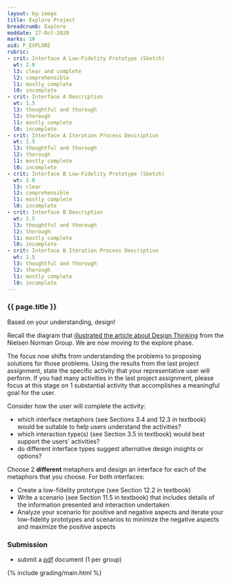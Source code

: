 ```yaml
---
layout: bg-image
title: Explore Project
breadcrumb: Explore
moddate: 27-Oct-2020
marks: 10
aid: P_EXPLORE
rubric:
- crit: Interface A Low-Fidelity Prototype (Sketch)
  wt: 2.0
  l3: clear and complete
  l2: comprehensible
  l1: mostly complete
  l0: incomplete
- crit: Interface A Description
  wt: 1.5
  l3: thoughtful and thorough
  l2: thorough
  l1: mostly complete
  l0: incomplete
- crit: Interface A Iteration Process Description
  wt: 1.5
  l3: thoughtful and thorough
  l2: thorough
  l1: mostly complete
  l0: incomplete
- crit: Interface B Low-Fidelity Prototype (Sketch)
  wt: 2.0
  l3: clear
  l2: comprehensible
  l1: mostly complete
  l0: incomplete
- crit: Interface B Description
  wt: 1.5
  l3: thoughtful and thorough
  l2: thorough
  l1: mostly complete
  l0: incomplete
- crit: Interface B Iteration Process Description
  wt: 1.5
  l3: thoughtful and thorough
  l2: thorough
  l1: mostly complete
  l0: incomplete
---
```

### {{ page.title }}

Based on your understanding, design!

Recall the diagram that [illustrated the article about Design Thinking](https://www.nngroup.com/articles/design-thinking/) from the Nielsen Norman Group. We are now moving to the explore phase.

The focus now shifts from understanding the problems to proposing solutions for those problems. Using the results from the last project assignment, state the specific activity that your representative user will perform. If you had many activities in the last project assignment, please focus at this stage on 1 substantial activity that accomplishes a meaningful goal for the user.

Consider how the user will complete the activity:
* which interface metaphors (see Sections 3.4 and 12.3 in textbook) would be suitable to help users understand the activities?
* which interaction type(s) (see Section 3.5 in textbook) would best support the users' activities?
* do different interface types suggest alternative design insights or options?

Choose 2 <strong>different</strong> metaphors and design an interface for each of the metaphors that you choose. For both interfaces:
* Create a low-fidelity prototype (see Section 12.2 in textbook)
* Write a scenario (see Section 11.5 in textbook) that includes details of the information presented and interaction undertaken
* Analyze your scenario for positive and negative aspects and iterate your low-fidelity prototypes and scenarios to minimize the negative aspects and maximize the positive aspects

### Submission

* submit a [pdf](https://en.wikipedia.org/wiki/PDF) document (1 per group)

{% include grading/main.html %}
